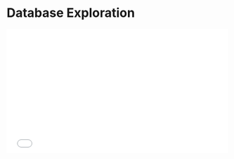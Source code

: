 # Database Exploration

<div style="position: relative; width: 100%; height: 0; padding-bottom: 56.25%; overflow: hidden;">
  <iframe src="${PRIVATE_VIDEO_INTRO_1}" frameborder="0" allowfullscreen style="position: absolute; top: 0; left: 0; width: 100%; height: 100%; border: none; object-fit: cover;" />
</div>

## Step 1: Understanding Database Schema

A database schema defines how data is organized, including tables, columns, data types, relationships, and constraints. The first step in database exploration is schema discovery.

### 1.1 Listing Tables in the Database

```txt
SHOW TABLES; 
```

### 1.2 Inspecting Table Structure

```txt
DESCRIBE table_name;
```

This reveals:

 ✅ Column names
 ✅ Data types (e.g., VARCHAR, INTEGER, DATE)
 ✅ Constraints (e.g., NOT NULL, PRIMARY KEY, FOREIGN KEY)
 ✅ Default values

## Step 2: Identifying Primary and Foreign Keys

You can check all Foreign Keys using:

```txt
SELECT TABLE_NAME, COLUMN_NAME, REFERENCED_TABLE_NAME, REFERENCED_COLUMN_NAME
FROM INFORMATION_SCHEMA.KEY_COLUMN_USAGE
WHERE TABLE_SCHEMA = 'tpch' AND REFERENCED_TABLE_NAME IS NOT NULL;
```

This helps identify **how tables are linked,** which is crucial for writing JOIN queries.

## Step 3: Exploring Table Contents

**3.1** Checking sample data

```txt
SELECT * FROM table_name LIMIT 10;
```

**3.2** Counting Records in a Table

```txt
SELECT COUNT(*) FROM table_name; 
```

**3.3** Finding Unique Values

```txt
SELECT DISTINCT column_name FROM table_name; 
```

This helps understand **categorical data** like product categories, user roles, or regions.

**3.4** Checking for NULL Values

```txt
SELECT column_name, COUNT(*) FROM table_name WHERE column_name IS NULL;
```

## Step 4: Data Distribution and Statistical Insights

**4.1** Finding Minimum and Maximum Values

```txt
SELECT MIN(column_name), MAX(column_name) FROM table_name;
```

**4.2** Calculating Averages and Medians

```txt
SELECT AVG(column_name) FROM table_name;
```

For a **true median**:

```txt
SELECT column_name FROM table_name ORDER BY column_name LIMIT 1 OFFSET (SELECT COUNT(*)/2 FROM table_name); 
```

**4.3** Detecting Outliers
Outliers can distort analysis. Use standard deviation:

```txt
SELECT column_name, AVG(column_name), STDDEV(column_name) 
FROM table_name;
```

## Step 5: Writing Small Queries to Understand Data

For Example:

```txt
SELECT O_ORDERKEY, O_TOTALPRICE 
FROM ORDERS 
ORDER BY O_TOTALPRICE DESC 
LIMIT 5;
```

Helps understand order values before writing revenue-based NLQs.

or

```txt
SELECT P.P_NAME, SUM(L.L_QUANTITY) AS TotalSold
FROM LINEITEM L
JOIN PART P ON L.L_PARTKEY = P.P_PARTKEY
GROUP BY P.P_NAME
ORDER BY TotalSold DESC
LIMIT 5;
```

Ensures that popular products are identified before writing product sales NLQs.

:::tip
**Why is thorough database exploration important?**
Effective database exploration is fundamental to writing high-quality SQL queries and generating meaningful insights. By systematically examining schema structures, relationships, and data distributions, you can craft precise, efficient business analysis queries.
:::